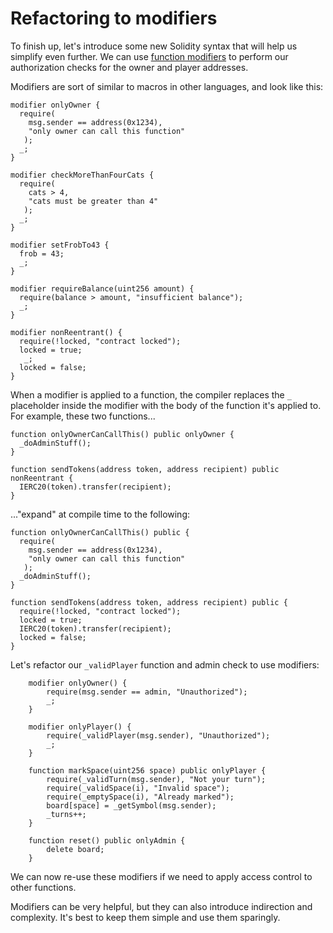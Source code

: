 # Refactoring to modifiers

To finish up, let's introduce some new Solidity syntax that will help us simplify even further. We can use [function modifiers](https://docs.soliditylang.org/en/latest/contracts.html#function-modifiers) to perform our authorization checks for the owner and player addresses.

Modifiers are sort of similar to macros in other languages, and look like this:

```solidity
modifier onlyOwner {
  require(
    msg.sender == address(0x1234),
    "only owner can call this function"
   );
  _;
}

modifier checkMoreThanFourCats {
  require(
    cats > 4,
    "cats must be greater than 4"
   );
  _;
}

modifier setFrobTo43 {
  frob = 43;
  _;
}

modifier requireBalance(uint256 amount) {
  require(balance > amount, "insufficient balance");
  _;
}

modifier nonReentrant() {
  require(!locked, "contract locked");
  locked = true;
   _;
  locked = false;
}
```

When a modifier is applied to a function, the compiler replaces the `_` placeholder inside the modifier with the body of the function it's applied to. For example, these two functions...

```solidity
function onlyOwnerCanCallThis() public onlyOwner {
  _doAdminStuff();
}

function sendTokens(address token, address recipient) public nonReentrant {
  IERC20(token).transfer(recipient);
}
```

..."expand" at compile time to the following:

```solidity
function onlyOwnerCanCallThis() public {
  require(
    msg.sender == address(0x1234),
    "only owner can call this function"
   );
  _doAdminStuff();
}

function sendTokens(address token, address recipient) public {
  require(!locked, "contract locked");
  locked = true;
  IERC20(token).transfer(recipient);
  locked = false;
}
```

Let's refactor our `_validPlayer` function and admin check to use modifiers:

```solidity
    modifier onlyOwner() {
        require(msg.sender == admin, "Unauthorized");
        _;
    }

    modifier onlyPlayer() {
        require(_validPlayer(msg.sender), "Unauthorized");
        _;
    }

    function markSpace(uint256 space) public onlyPlayer {
        require(_validTurn(msg.sender), "Not your turn");
        require(_validSpace(i), "Invalid space");
        require(_emptySpace(i), "Already marked");
        board[space] = _getSymbol(msg.sender);
        _turns++;
    }

    function reset() public onlyAdmin {
        delete board;
    }
```

We can now re-use these modifiers if we need to apply access control to other functions.

Modifiers can be very helpful, but they can also introduce indirection and complexity. It's best to keep them simple and use them sparingly.
